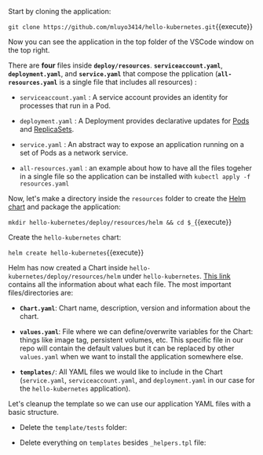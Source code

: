 Start by cloning the application:

`git clone https://github.com/mluyo3414/hello-kubernetes.git`{{execute}}

Now you can see the application in the top folder of the VSCode window on the top right.

There are **four** files inside **`deploy/resources`**. **`serviceaccount.yaml`**, **`deployment.yaml`**, and **`service.yaml`** that compose the pplication (**`all-resources.yaml`** is a single file that includes all resources)  :

* `serviceaccount.yaml` : A service account provides an identity for processes that run in a Pod. 

* `deployment.yaml` : A Deployment provides declarative updates for [Pods](https://kubernetes.io/docs/concepts/workloads/pods/) and [ReplicaSets](https://kubernetes.io/docs/concepts/workloads/controllers/replicaset/).

* `service.yaml` : An abstract way to expose an application running on a set of Pods as a network service.

* `all-resources.yaml` : an example about how to have all the files togeher in a single file so the application can be installed with `kubectl apply -f resources.yaml`

Now, let's make a directory inside the `resources` folder to create the [Helm chart](https://helm.sh/docs/topics/charts/) and package the application:

`mkdir hello-kubernetes/deploy/resources/helm && cd $_`{{execute}}

Create the `hello-kubernetes` chart:

`helm create hello-kubernetes`{{execute}}

Helm has now created a Chart inside `hello-kubernetes/deploy/resources/helm` under `hello-kubernetes`. [This link](https://helm.sh/docs/topics/charts/#the-chart-file-structure) contains all the information about what each file. The most important files/directories are:

* **`Chart.yaml`**: Chart name, description, version and information about the chart.

* **`values.yaml`**: File where we can define/overwrite variables for the Chart: things like image tag, persistent volumes, etc. This specific file in our repo will contain the default values but it can be replaced by other `values.yaml` when we want to install the application somewhere else.

* **`templates/`**: All YAML files we would like to include in the Chart (`service.yaml`, `serviceaccount.yaml`, and `deployment.yaml` in our case for the `hello-kubernetes` application).

Let's cleanup the template so we can use our application YAML files with a basic structure.

* Delete the `template/tests` folder:

* Delete everything on `templates` besides `_helpers.tpl` file:






